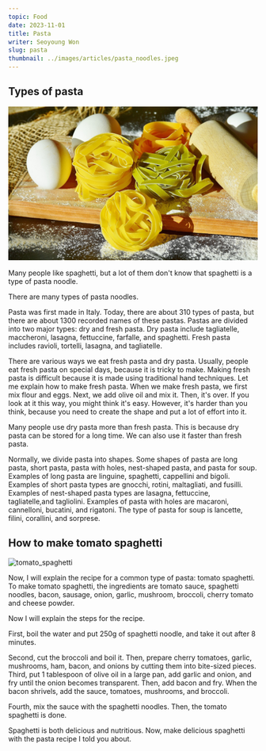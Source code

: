 ```yaml
---
topic: Food
date: 2023-11-01
title: Pasta
writer: Seoyoung Won
slug: pasta
thumbnail: ../images/articles/pasta_noodles.jpeg
---
```

## Types of pasta
![pasta](../images/articles/pasta_noodles.jpeg)

Many people like spaghetti, but a lot of them don't know that spaghetti is a type of pasta noodle.

There are many types of pasta noodles.

Pasta was first made in Italy. Today, there are about 310 types of pasta, but there are about 1300 recorded names of these pastas. Pastas are divided into two major types: dry and fresh pasta. Dry pasta include tagliatelle, maccheroni, lasagna, fettuccine, farfalle, and spaghetti. Fresh pasta includes ravioli, tortelli, lasagna, and tagliatelle.

There are various ways we eat fresh pasta and dry pasta.
Usually, people eat fresh pasta on special days, because it is tricky to make. Making fresh pasta is difficult because it is made using traditional hand techniques. Let me explain how to make fresh pasta. When we make fresh pasta, we first mix flour and eggs. Next, we add olive oil and mix it. Then, it's over. If you look at it this way, you might think it's easy. However, it's harder than you think, because you need to create the shape and put a lot of effort into it. 

Many people use dry pasta more than fresh pasta. This is because dry pasta can be stored for a long time. We can also use it faster than fresh pasta.

Normally, we divide pasta into shapes. Some shapes of pasta are long pasta, short pasta, pasta with holes, nest-shaped pasta, and pasta for soup. Examples of long pasta are linguine, spaghetti, cappellini and bigoli. Examples of short pasta types are gnocchi, rotini, maltagliati, and fusilli. Examples of nest-shaped pasta types are lasagna, fettuccine, tagliatelle,and tagliolini. Examples of pasta with holes are macaroni, cannelloni, bucatini, and rigatoni. The type of pasta for soup is lancette, filini, corallini, and sorprese.

## How to make tomato spaghetti
![tomato_spaghetti](../images/articles/tomato_spaghetti.png)

Now, I will explain the recipe for a common type of pasta: tomato spaghetti. To make tomato spaghetti, the ingredients are tomato sauce, spaghetti noodles, bacon, sausage, onion, garlic, mushroom, broccoli, cherry tomato and cheese powder.

Now I will explain the steps for the recipe.

First, boil the water and put 250g of spaghetti noodle, and take it out after 8 minutes.
 
Second, cut the broccoli and boil it. Then,
prepare cherry tomatoes, garlic, mushrooms, ham, bacon, and onions by cutting them into bite-sized pieces.
Third, put 1 tablespoon of olive oil in a large pan, add garlic and onion, and fry until the onion becomes transparent. Then, add bacon and fry. When the bacon shrivels, add the sauce, tomatoes, mushrooms, and broccoli.

Fourth, mix the sauce with the spaghetti noodles.
Then, the tomato spaghetti is done.

Spaghetti is both delicious and nutritious. Now, make delicious spaghetti with the pasta recipe I told you about.